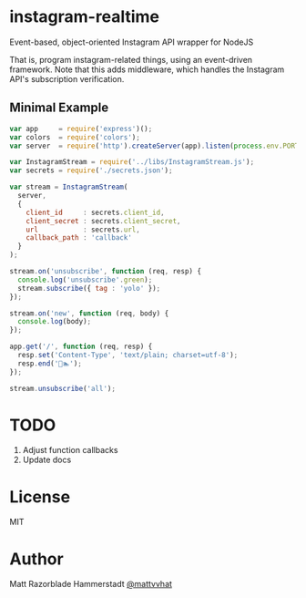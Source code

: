 # instagram-realtime

Event-based, object-oriented Instagram API wrapper for NodeJS

That is, program instagram-related things, using an event-driven framework.
Note that this adds middleware, which handles the Instagram API's subscription
verification.

## Minimal Example

```js
var app     = require('express')();
var colors  = require('colors');
var server  = require('http').createServer(app).listen(process.env.PORT || 5000);

var InstagramStream = require('../libs/InstagramStream.js');
var secrets = require('./secrets.json');

var stream = InstagramStream(
  server,
  {
    client_id     : secrets.client_id,
    client_secret : secrets.client_secret,
    url           : secrets.url,
    callback_path : 'callback'
  }
);

stream.on('unsubscribe', function (req, resp) {
  console.log('unsubscribe'.green);
  stream.subscribe({ tag : 'yolo' });
});

stream.on('new', function (req, body) {
  console.log(body);
});

app.get('/', function (req, resp) {
  resp.set('Content-Type', 'text/plain; charset=utf-8');
  resp.end('🍕🏊');
});

stream.unsubscribe('all');
```

# TODO

1. Adjust function callbacks
2. Update docs

# License

MIT

# Author

Matt Razorblade Hammerstadt [@mattvvhat](https://twitter.com/mattvvhat)

